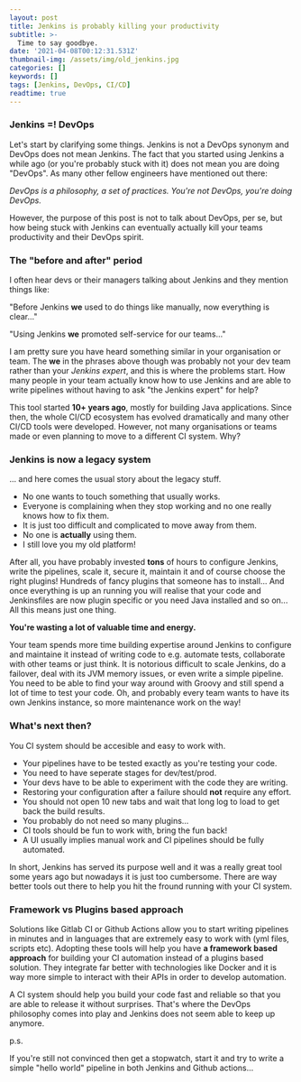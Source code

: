 ```yaml
---
layout: post
title: Jenkins is probably killing your productivity
subtitle: >-
  Time to say goodbye.
date: '2021-04-08T00:12:31.531Z'
thumbnail-img: /assets/img/old_jenkins.jpg
categories: []
keywords: []
tags: [Jenkins, DevOps, CI/CD]
readtime: true
---
```


### Jenkins =! DevOps

Let's start by clarifying some things. Jenkins is not a DevOps synonym and DevOps does not mean Jenkins. The fact that you started using Jenkins a while ago (or you're probably stuck with it) does not mean you are doing "DevOps". As many other fellow engineers have mentioned out there:

*DevOps is a philosophy, a set of practices. You're not DevOps, you're doing DevOps.*

However, the purpose of this post is not to talk about DevOps, per se, but how being stuck with Jenkins can eventually actually kill your teams productivity and their DevOps spirit.

### The "before and after" period

I often hear devs or their managers talking about Jenkins and they mention things like:

"Before Jenkins **we** used to do things like manually, now everything is clear..."

"Using Jenkins **we** promoted self-service for our teams..."

I am pretty sure you have heard something similar in your organisation or team. 
The **we** in the phrases above though was probably not your dev team rather than your *Jenkins expert*, and this is where the problems start. How many people in your team actually know how to use Jenkins and are able to write pipelines without having to ask "the Jenkins expert" for help?

This tool started **10+ years ago**, mostly for building Java applications. Since then, the whole CI/CD ecosystem has evolved dramatically and many other CI/CD tools were developed. However, not many organisations or teams made or even planning to move to a different CI system. Why? 

### Jenkins is now a legacy system

... and here comes the usual story about the legacy stuff. 

- No one wants to touch something that usually works.
- Everyone is complaining when they stop working and no one really knows how to fix them.
- It is just too difficult and complicated to move away from them.
- No one is **actually** using them.
- I still love you my old platform!


After all, you have probably invested **tons** of hours to configure Jenkins, write the pipelines, scale it, secure it, maintain it and of course choose the right plugins! Hundreds of fancy plugins that someone has to install... And once everything is up an running you will realise that your code and Jenkinsfiles are now plugin specific or you need Java installed and so on... All this means just one thing.

**You're wasting a lot of valuable time and energy.**

Your team spends more time building expertise around Jenkins to configure and maintaine it instead of writing code to e.g. automate tests, collaborate with other teams or just think. It is notorious difficult to scale Jenkins, do a failover, deal with its JVM memory issues, or even write a simple pipeline. You need to be able to find your way around with Groovy and still spend a lot of time to test your code. Oh, and probably every team wants to have its own Jenkins instance, so more maintenance work on the way!

### What's next then?

 You CI system should be accesible and easy to work with.

* Your pipelines have to be tested exactly as you're testing your code. 
* You need to have seperate stages for dev/test/prod.
* Your devs have to be able to experiment with the code they are writing.
* Restoring your configuration after a failure should **not** require any effort.
* You should not open 10 new tabs and wait that long log to load to get back the build results.
* You probably do not need so many plugins...
* CI tools should be fun to work with, bring the fun back!
* A UI usually implies manual work and CI pipelines should be fully automated.

In short, Jenkins has served its purpose well and it was a really great tool some years ago but nowadays it is just too cumbersome. There are way better tools out there to help you hit the fround running with your CI system. 

### Framework vs Plugins based approach

Solutions like Gitlab CI or Github Actions allow you to start writing pipelines in minutes and in languages that are extremely easy to work with (yml files, scripts etc). Adopting these tools will help you have **a framework based approach** for building your CI automation instead of a plugins based solution. They integrate far better with technologies like Docker and it is way more simple to interact with their APIs in order to develop automation.  

A CI system should help you build your code fast and reliable so that you are able to release it without surprises. That's where the DevOps philosophy comes into play and Jenkins does not seem able to keep up anymore. 

p.s.

If you're still not convinced then get a stopwatch, start it and try to write a simple "hello world" pipeline in both Jenkins and Github actions...